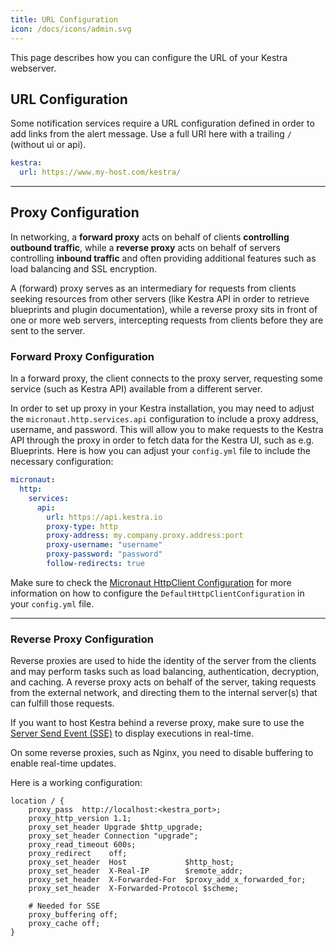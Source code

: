 ```yaml
---
title: URL Configuration
icon: /docs/icons/admin.svg
---
```


This page describes how you can configure the URL of your Kestra webserver.

## URL Configuration
Some notification services require a URL configuration defined in order to add links from the alert message. Use a full URI here with a trailing `/` (without ui or api).

```yaml
kestra:
  url: https://www.my-host.com/kestra/
```

---

## Proxy Configuration

In networking, a **forward proxy** acts on behalf of clients **controlling outbound traffic**, while a **reverse proxy** acts on behalf of servers controlling **inbound traffic** and often providing additional features such as load balancing and SSL encryption.

A (forward) proxy serves as an intermediary for requests from clients seeking resources from other servers (like Kestra API in order to retrieve blueprints and plugin documentation), while a reverse proxy sits in front of one or more web servers, intercepting requests from clients before they are sent to the server.

### Forward Proxy Configuration

In a forward proxy, the client connects to the proxy server, requesting some service (such as Kestra API) available from a different server.

In order to set up proxy in your Kestra installation, you may need to adjust the `micronaut.http.services.api` configuration to include a proxy address, username, and password. This will allow you to make requests to the Kestra API through the proxy in order to fetch data for the Kestra UI, such as e.g. Blueprints. Here is how you can adjust your `config.yml` file to include the necessary configuration:

```yaml
micronaut:
  http:
    services:
      api:
        url: https://api.kestra.io
        proxy-type: http
        proxy-address: my.company.proxy.address:port
        proxy-username: "username"
        proxy-password: "password"
        follow-redirects: true
```

Make sure to check the [Micronaut HttpClient Configuration](https://docs.micronaut.io/latest/guide/configurationreference.html#io.micronaut.http.client.DefaultHttpClientConfiguration) for more information on how to configure the `DefaultHttpClientConfiguration` in your `config.yml` file.

---

### Reverse Proxy Configuration

Reverse proxies are used to hide the identity of the server from the clients and may perform tasks such as load balancing, authentication, decryption, and caching. A reverse proxy acts on behalf of the server, taking requests from the external network, and directing them to the internal server(s) that can fulfill those requests.

If you want to host Kestra behind a reverse proxy, make sure to use the [Server Send Event (SSE)](https://developer.mozilla.org/en-US/docs/Web/API/Server-sent_events/Using_server-sent_events) to display executions in real-time.

On some reverse proxies, such as Nginx, you need to disable buffering to enable real-time updates.

Here is a working configuration:

```nginx
location / {
    proxy_pass  http://localhost:<kestra_port>;
    proxy_http_version 1.1;
    proxy_set_header Upgrade $http_upgrade;
    proxy_set_header Connection "upgrade";
    proxy_read_timeout 600s;
    proxy_redirect    off;
    proxy_set_header  Host             $http_host;
    proxy_set_header  X-Real-IP        $remote_addr;
    proxy_set_header  X-Forwarded-For  $proxy_add_x_forwarded_for;
    proxy_set_header  X-Forwarded-Protocol $scheme;

    # Needed for SSE
    proxy_buffering off;
    proxy_cache off;
}
```



